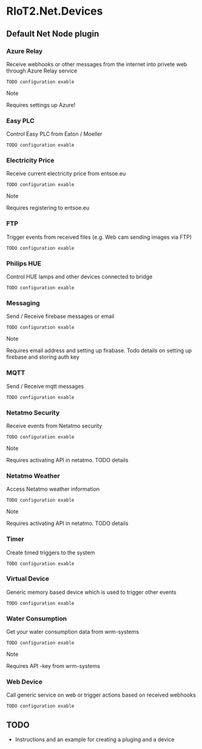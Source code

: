 # RIoT2.Net.Devices

## Default Net Node plugin

### Azure Relay
Receive webhooks or other messages from the internet into privete web through Azure Relay service

```
TODO configuration exable
```

> [!NOTE]
> Requires settings up Azure!

### Easy PLC
Control Easy PLC from Eaton / Moeller

```
TODO configuration exable
```

### Electricity Price
Receive current electricity price from entsoe.eu

```
TODO configuration exable
```

> [!NOTE]
> Requires registering to entsoe.eu

### FTP
Trigger events from received files (e.g. Web cam sending images via FTP)

```
TODO configuration exable
```

### Philips HUE
Control HUE lamps and other devices connected to bridge

```
TODO configuration exable
```

### Messaging
Send / Receive firebase messages or email

```
TODO configuration exable
```

> [!NOTE]
> Requires email address and setting up firabase.
> Todo details on setting up firebase and storing auth key

### MQTT
Send / Receive mqtt messages

```
TODO configuration exable
```

### Netatmo Security
Receive events from Netatmo security

```
TODO configuration exable
```

> [!NOTE]
> Requires activating API in netatmo.
> TODO details 

### Netatmo Weather
Access Netatmo weather information

```
TODO configuration exable
```

> [!NOTE]
> Requires activating API in netatmo.
> TODO details

### Timer
Create timed triggers to the system

```
TODO configuration exable
```

### Virtual Device
Generic memory based device which is used to trigger other events

```
TODO configuration exable
```

### Water Consumption
Get your water consumption data from wrm-systems

```
TODO configuration exable
```

> [!NOTE]
> Requires API -key from wrm-systems

### Web Device
Call generic service on web or trigger actions based on received webhooks

```
TODO configuration exable
```

## TODO
- Instructions and an example for creating a pluging and a device 

